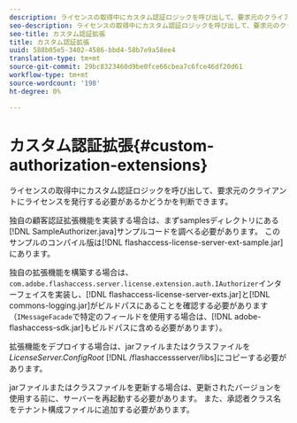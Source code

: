 ```yaml
---
description: ライセンスの取得中にカスタム認証ロジックを呼び出して、要求元のクライアントにライセンスを発行する必要があるかどうかを判断できます。
seo-description: ライセンスの取得中にカスタム認証ロジックを呼び出して、要求元のクライアントにライセンスを発行する必要があるかどうかを判断できます。
seo-title: カスタム認証拡張
title: カスタム認証拡張
uuid: 588b05e5-3402-4586-bbd4-58b7e9a58ee4
translation-type: tm+mt
source-git-commit: 29bc8323460d9be0fce66cbea7c6fce46df20d61
workflow-type: tm+mt
source-wordcount: '198'
ht-degree: 0%

---
```



# カスタム認証拡張{#custom-authorization-extensions}

ライセンスの取得中にカスタム認証ロジックを呼び出して、要求元のクライアントにライセンスを発行する必要があるかどうかを判断できます。

独自の顧客認証拡張機能を実装する場合は、まずsamplesディレクトリにある[!DNL SampleAuthorizer.java]サンプルコードを調べる必要があります。 このサンプルのコンパイル版は[!DNL flashaccess-license-server-ext-sample.jar]にあります。

独自の拡張機能を構築する場合は、`com.adobe.flashaccess.server.license.extension.auth.IAuthorizer`インターフェイスを実装し、[!DNL flashaccess-license-server-exts.jar]と[!DNL commons-logging.jar]がビルドパスにあることを確認する必要があります（`IMessageFacade`で特定のフィールドを使用する場合は、[!DNL adobe-flashaccess-sdk.jar]もビルドパスに含める必要があります）。

拡張機能をデプロイする場合は、jarファイルまたはクラスファイルを&#x200B;*LicenseServer.ConfigRoot* [!DNL /flashaccessserver/libs]にコピーする必要があります。

jarファイルまたはクラスファイルを更新する場合は、更新されたバージョンを使用する前に、サーバーを再起動する必要があります。 また、承認者クラス名をテナント構成ファイルに追加する必要があります。
